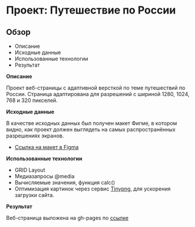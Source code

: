 # Проект: Путешествие по России

## Обзор
* Описание
* Исходные данные
* Использованные технологии
* Результат

**Описание**

Проект веб-страницы с адаптивной версткой по теме путешествий по России.
Страница адаптирована для разрешений с шириной 1280, 1024, 768 и 320 пикселей.

**Исходные данные**

В качестве исходных данных был получен макет Фигме, в котором видно, как проект должен выглядеть на самых распространённых разрешениях экранов.
* [Ссылка на макет в Figma](https://www.figma.com/file/5S2WSbEFL6awjVWJ0NWL8Q/Sprint-3_-Russia-_-desktop-mobile?node-id=28503%3A0)

**Использованные технологии**

* GRID Layout
* Медиазапросы @media
* Вычисляемые значения, функция calc()
* Оптимизация картинок через сервис [Tinypng](https://tinypng.com/), для ускорения загрузки сайта.

**Результат**

Веб-страница выложена на gh-pages по [ссылке](https://timdementiev.github.io/russian-travel/Index.html)

